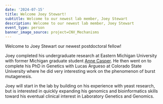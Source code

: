 ```yaml
---
date: '2024-07-15'
title: Welcome Joey Stewart!
subtitle: Welcome to our newest lab member, Joey Stewart
description: Welcome to our newest lab member, Joey Stewart
event_type: person
banner_image_source: project=CNV_Mechanisms
---
```


Welcome to Joey Stewart our newest postdoctoral fellow!

Joey completed his undergraduate research at Eastern Michigan University with 
former Michigan graduate student 
[Anne Casper](https://www.emich.edu/biology/faculty/a-casper.php). He then 
went on to complete his PhD in Genetics with Lucas Argueso at 
Colorado State University where he did very interesting work on the 
phenomenon of burst mutagenesis. 

Joey will start in the lab by building on his experience with yeast research,
but is interested in quickly expanding his genomics and bioinformatics skills
toward his eventual clinical interest in Laboratory Genetics and Genomics.

